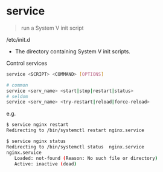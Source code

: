 # service

> run a System V init script

/etc/init.d

- The directory containing System V init scripts.

Control services

```bash
service <SCRIPT> <COMMAND> [OPTIONS]

# common
service <serv_name> <start|stop|restart|status>
# seldom
service <serv_name> <try-restart|reload|force-reload>
```

e.g.

```bash
$ service nginx restart
Redirecting to /bin/systemctl restart nginx.service

$ service nginx status
Redirecting to /bin/systemctl status  nginx.service
nginx.service
   Loaded: not-found (Reason: No such file or directory)
   Active: inactive (dead)
```
